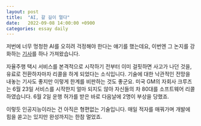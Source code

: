```yaml
---
layout: post
title:  "AI, 갈 길이 멀다"
date:   2022-09-08 14:00:00 +0900
categories: essay daily
---
```


저번에 너무 멍청한 AI를 오히려 걱정해야 한다는 얘기를 했는데요, 이번엔 그 논지를 강화하는 [기사][article]를 하나 가져왔습니다.

자율주행 택시 서비스를 본격적으로 시작하기 전부터 이미 걸핏하면 사고가 나던 것을, 유료로 전환하자마자 리콜을 하게 되었다는 소식입니다. 기술에 대한 낙관적인 전망을 내놓는 기사도 좋지만 이렇게 한계를 비판하는 것도 좋군요. 미국 GM의 자회사 크루즈는 6월 23일 서비스를 시작한지 얼마 되지도 않아 자신들의 차 80대를 소프트웨어 리콜하였습니다. 6월 2일 운행 허가를 받은 바로 다음날에 2명이 부상을 당했죠.

이렇듯 인공지능이라는 건 아직은 형편없는 기술입니다. 매일 적자를 매꿔가며 개발에 힘을 쏟고는 있지만 완성까지는 한참 멀었죠.

[article]:https://n.news.naver.com/mnews/article/028/0002605619?sid=105